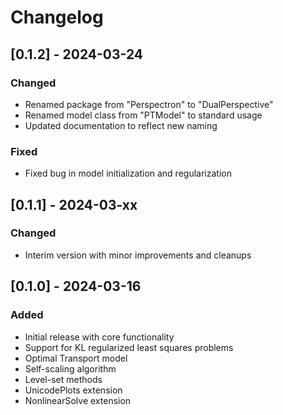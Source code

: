 # Changelog

## [0.1.2] - 2024-03-24

### Changed
- Renamed package from "Perspectron" to "DualPerspective"
- Renamed model class from "PTModel" to standard usage
- Updated documentation to reflect new naming

### Fixed
- Fixed bug in model initialization and regularization

## [0.1.1] - 2024-03-xx

### Changed
- Interim version with minor improvements and cleanups

## [0.1.0] - 2024-03-16

### Added
- Initial release with core functionality
- Support for KL regularized least squares problems
- Optimal Transport model
- Self-scaling algorithm
- Level-set methods
- UnicodePlots extension
- NonlinearSolve extension
